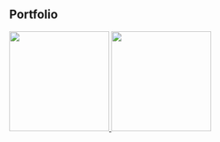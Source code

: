 ## Portfolio

<div>
  <a href="https://github.com/gaidyusuf">
  <img height="180cm" src=https://github-readme.stats.vercel.app/api?username=gaidyusuf&show_icons=true&theme=dracula&include_all_commits=true&count_private=true"/>
  <img height="180cm" src=https://github-readme.stats.vercel.app/api/top-langs/?username=gaidyusuf&layout=compact&langs_count=16&theme=dracula"/>
  
    
</div>
